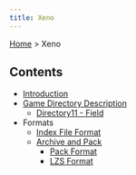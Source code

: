 ```yaml
---
title: Xeno
---
```


[Home](Main%20Page.md) > Xeno

## Contents

-   [Introduction][]
-   [Game Directory Description][]
    -   [Directory11 - Field][]
-   Formats
    -   [Index File Format][]
    -   [Archive and Pack][]
        -   [Pack Format][]
        -   [LZS Format][]

  [Introduction]: Xeno/Introduction.md "wikilink"
  [Game Directory Description]: Xeno/GameDirectoryDescription.md "wikilink"
  [Directory11 - Field]: Xeno/GameDirectoryDescription/Directory11%20Field.md
    "wikilink"
  [Index File Format]: Xeno/IndexFileFormat.md "wikilink"
  [Archive and Pack]: Xeno/ArchiveAndPack.md "wikilink"
  [Pack Format]: Xeno/ArchiveAndPack/PackFormat.md "wikilink"
  [LZS Format]: Xeno/ArchiveAndPack/LZSFormat.md "wikilink"
